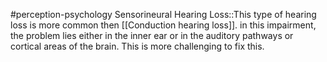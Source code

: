 #perception-psychology 
Sensorineural Hearing Loss::This type of hearing loss is more common then [[Conduction hearing loss]]. in this impairment, the problem lies either in the inner ear or in the auditory pathways or cortical areas of the brain. This is more challenging to fix this.
<!--SR:!2024-02-05,3,250-->